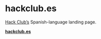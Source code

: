 # hackclub.es

[Hack Club’s](https://hackclub.com) Spanish-language landing page.

[**hackclub.es**](https://hackclub.es)
